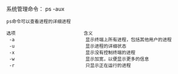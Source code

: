 系统管理命令： ps -aux

    ps命令可以查看进程的详细进程
    
    选项                         含义
     -a                          显示终端上所有进程，包括其他用户的进程
     -u                          显示进程的详细状态
     -x                          显示没有控制终端的进程
     -w                          显示加宽，以便显示更多的信息
     -r                          只显示正在运行的进程   